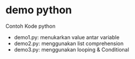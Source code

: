 # demo python

Contoh Kode python 
* demo1.py: menukarkan value antar variable
* demo2.py: menggunakan list comprehension
* demo3.py: menggunakan looping & Conditional
